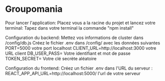﻿# Groupomania
Pour lancer l'application:
Placez vous a la racine du projet et lancez votre terminal:
Tapez dans votre terminal la commande "npm install"

Configuration du backend:
Mettez vos informations de cluster dans /config/db.js
Créez le fichier .env dans /config/ avec les données suivantes
PORT=5000 votre port localhost
CLIENT_URL=http://localhost:3000 votre URL client
DB_USER_PASS= Votre identifiant et mot de passe
TOKEN_SECRET= Votre clé secrète aléatoire

Configuration du frontend:
Créez un fichier .env dans l'URL du serveur :
REACT_APP_API_URL=http://localhost:5000/ l'url de votre serveur
